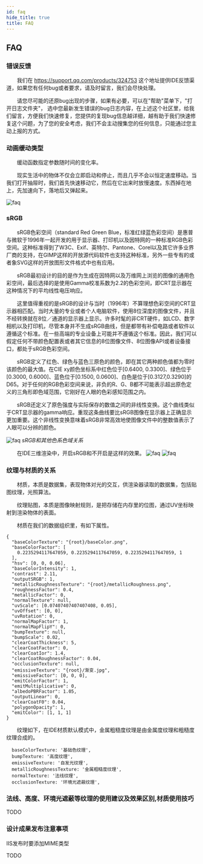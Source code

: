 ```yaml
---
id: faq
hide_title: true
title: FAQ
---
```


## FAQ

### 错误反馈

　　我们在 https://support.qq.com/products/324753 这个地址提供IDE反馈渠道，如果您有任何bug或者要求，请及时留言，我们会尽快处理。

　　请您尽可能的还原bug出现的步骤，如果有必要，可以在"帮助"菜单下，"打开日志文件夹"， 选中您最新发生错误的bug日志内容，在上述这个社区里，给我们留言，方便我们快速修复，您提供的复现bug信息越详细，越有助于我们快速修复这个问题，为了您的安全考虑，我们不会主动搜集您的任何信息，只能通过您主动上报的方式。

### 动画缓动类型

　　缓动函数指定参数随时间的变化率。

　　现实生活中的物体不仅会立即启动和停止，而且几乎不会以恒定速度移动。当我们打开抽屉时，我们首先快速移动它，然后在它出来时放慢速度。东西掉在地上，先加速向下，落地后又弹起来。

![faq](./assets/faq-1.png)

### sRGB

　　sRGB色彩空间（standard Red Green Blue，标准红绿蓝色彩空间）是惠普与微软于1996年一起开发的用于显示器、打印机以及因特网的一种标准RGB色彩空间。这种标准得到了W3C、Exif、英特尔、Pantone、Corel以及其它许多业界厂商的支持，在GIMP这样的开放源代码软件也支持这种标准，另外一些专有的或者象SVG这样的开放图形文件格式中也有应用。

　　sRGB最初设计的目的是作为生成在因特网以及万维网上浏览的图像的通用色彩空间，最后选择的是使用Gamma校准系数为2.2的色彩空间，即CRT显示器在这种情况下的平均线性电压响应。

　　这里值得重视的是sRGB的设计与当时（1996年）不算理想色彩空间的CRT显示器相匹配。当时大量的专业或者个人电脑软件，使用8位深度的图像文件，并且不经转换就在8位／通道的显示器上显示。许多时髦的非CRT硬件，如LCD、数字相机以及打印机，尽管本身并不生成sRGB曲线，但是都带有补偿电路或者软件以遵循这个标准。在一些高端的专业设备上可能并不遵循这个标准。因此，我们可以假定任何不带颜色配置表或者其它信息的8位图像文件、8位图像API或者设备接口，都处于sRGB色彩空间。

　　sRGB定义了红色、绿色与蓝色三原色的颜色，即在其它两种颜色值都为零时该颜色的最大值。在CIE xy颜色坐标系中红色位于[0.6400, 0.3300]、绿色位于[0.3000, 0.6000]、蓝色位于[0.1500, 0.0600]、白色是位于[0.3127,0.3290]的D65。对于任何的RGB色彩空间来说，非负的R、G、B都不可能表示超出原色定义的三角形即色域范围，它刚好在人眼的色彩感知范围之内。

　　sRGB还定义了原色强度与实际保存的数值之间的非线性变换。这个曲线类似于CRT显示器的gamma响应。重现这条曲线要比sRGB图像在显示器上正确显示更加重要。这个非线性变换意味着sRGB非常高效地使图像文件中的整数值表示了人眼可以分辨的颜色。

![faq](./assets/faq-2.png)
*sRGB和其他色系色域关系*

　　在IDE三维渲染中，开启sRGB和不开启是这样的效果。
![faq](./assets/faq-3.png)
![faq](./assets/faq-4.png)


### 纹理与材质的关系

　　材质，本质是数据集，表现物体对光的交互，供渲染器读取的数据集，包括贴图纹理，光照算法。

　　纹理贴图，本质是图像映射规则，是把存储在内存里的位图，通过UV坐标映射到渲染物体的表面。

　　材质在我们的数据组织里，有如下属性。
```
{
  "baseColorTexture": "{root}/baseColor.png",
  "baseColorFactor": [
    0.2235294117647059, 0.2235294117647059, 0.2235294117647059, 1
  ],
  "hsv": [0, 0, 0.06],
  "baseColorIntensity": 1,
  "contrast": 2.11,
  "outputSRGB": 1,
  "metallicRoughnessTexture": "{root}/metallicRoughness.png",
  "roughnessFactor": 0.4,
  "metallicFactor": 0,
  "normalTexture": null,
  "uvScale": [0.07407407407407408, 0.05],
  "uvOffset": [0, 0],
  "uvRotation": 0,
  "normalMapFactor": 1,
  "normalMapFlipY": 0,
  "bumpTexture": null,
  "bumpScale": 0.02,
  "clearCoatThickness": 5,
  "clearCoatFactor": 0,
  "clearCoatIor": 1.4,
  "clearCoatRoughnessFactor": 0.04,
  "occlusionTexture": null,
  "emissiveTexture": "{root}/渐变.jpg",
  "emissiveFactor": [0, 0, 0],
  "emitColorFactor": 1,
  "emitMultiplicative": 0,
  "albedoPBRFactor": 1.05,
  "outputLinear": 0,
  "clearCoatF0": 0.04,
  "polygonOpacity": 1,
  "emitColor": [1, 1, 1]
}
```

　　纹理如下，在IDE材质默认模式中，金属粗糙度纹理是由金属度纹理和粗糙度纹理合成的。
```
  baseColorTexture: '基础色纹理',
  bumpTexture: '高度纹理',
  emissiveTexture: '自发光纹理',
  metallicRoughnessTexture: '金属粗糙度纹理',
  normalTexture: '法线纹理',
  occlusionTexture: '环境光遮蔽纹理',
```

### 法线、高度、环境光遮蔽等纹理的使用建议及效果区别,材质使用技巧

TODO


### 设计成果发布注意事项

IIS发布时要添加MIME类型

TODO